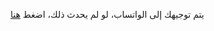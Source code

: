 <!DOCTYPE html>
<html lang="ar">
<head>
    <meta charset="UTF-8">
    <meta name="viewport" content="width=device-width, initial-scale=1.0">
    <title>Redirecting...</title>
    <script>
        // هنا هتحدد التوجيه بعد 3 ثواني
        setTimeout(function(){
            window.location.href = "https://wa.me/01092256229"; // هنا حط لينك الواتساب
        }, 3000); // 3000 مللي ثانية = 3 ثواني
    </script>
</head>
<body>
    <p>يتم توجيهك إلى الواتساب، لو لم يحدث ذلك، اضغط <a href="https://wa.me/11234567890">هنا</a></p>
</body>
</html>
